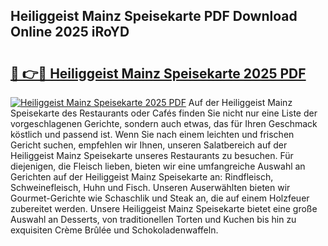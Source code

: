 ## Heiliggeist Mainz Speisekarte PDF Download Online 2025 iRoYD

# <h2><a href="http://gcbeqit.nevu.top/?p=Heiliggeist+Mainz+Speisekarte">🔗 👉🔴 Heiliggeist Mainz Speisekarte 2025 PDF</a></h2>

[![Heiliggeist Mainz Speisekarte 2025 PDF](https://i.imgur.com/dBaPXMq.png)](http://gcbeqit.nevu.top/?p=Heiliggeist+Mainz+Speisekarte)
Auf der Heiliggeist Mainz Speisekarte des Restaurants oder Cafés finden Sie nicht nur eine Liste der vorgeschlagenen Gerichte, sondern auch etwas, das für Ihren Geschmack köstlich und passend ist. Wenn Sie nach einem leichten und frischen Gericht suchen, empfehlen wir Ihnen, unseren Salatbereich auf der Heiliggeist Mainz Speisekarte unseres Restaurants zu besuchen. Für diejenigen, die Fleisch lieben, bieten wir eine umfangreiche Auswahl an Gerichten auf der Heiliggeist Mainz Speisekarte an: Rindfleisch, Schweinefleisch, Huhn und Fisch. Unseren Auserwählten bieten wir Gourmet-Gerichte wie Schaschlik und Steak an, die auf einem Holzfeuer zubereitet werden. Unsere Heiliggeist Mainz Speisekarte bietet eine große Auswahl an Desserts, von traditionellen Torten und Kuchen bis hin zu exquisiten Crème Brûlée und Schokoladenwaffeln.
